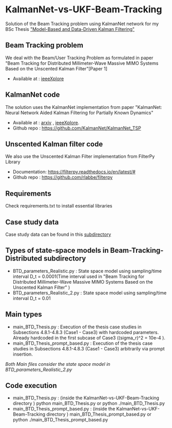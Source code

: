 # KalmanNet-vs-UKF-Beam-Tracking
Solution of the Beam Tracking problem using KalmanNet network for my BSc Thesis ["Model-Based and Data-Driven Kalman Filtering"]([https://pergamos.lib.uoa.gr/uoa/dl/frontend/en/browse/3422075](https://pergamos.lib.uoa.gr/en/item/uoadl:3422075))
## Beam Tracking problem
We deal with the Beam/User Tracking Problem as formulated in paper "Beam Tracking for Distributed Millimeter-Wave Massive MIMO Systems
Based on the Unscented Kalman Filter"[Paper 1]
* Available at : [ieeeXplore](https://ieeexplore.ieee.org/document/9672140)
## KalmanNet code
The solution uses the KalmanNet implementation from paper "KalmanNet: Neural Network Aided Kalman Filtering for Partially Known Dynamics" 
* Available at : [arxiv](https://arxiv.org/abs/2107.10043)  ,  [ieeeXplore](https://ieeexplore.ieee.org/document/9733186).
* Github repo : https://github.com/KalmanNet/KalmanNet_TSP
## Unscented Kalman filter code
We also use the Unscented Kalman Filter implementation from FilterPy Library
* Documentation: https://filterpy.readthedocs.io/en/latest/#
* Github repo : https://github.com/rlabbe/filterpy
## Requirements 
Check requirements.txt to install essential libraries
## Case study data 
Case study data can be found in this [subdirectory](https://github.com/UlysseasKarachalios/KalmanNet-vs-UKF-Beam-Tracking/tree/main/Simulations/Beam_Tracking_Distributed)
## Types of state-space models in Beam-Tracking-Distributed subdirectory
* BTD_parameters_Realistic.py : State space model using sampling/time interval D_t = 0.0001(Time interval used in "Beam Tracking for Distributed Millimeter-Wave Massive MIMO Systems Based on the Unscented Kalman Filter" )
* BTD_parameters_Realistic_2.py : State space model using sampling/time interval D_t = 0.01
## Main types 
* main_BTD_Thesis.py : Execution of the thesis case studies in Subsections 4.8.1-4.8.3 (Case1 - Case3) with hardcoded parameters. Already hardcoded in the first subcase of Case3 ((sigma_r)^2 = 10e-4 ).
* main_BTD_Thesis_prompt_based.py : Execution of the thesis case studies in Subsections 4.8.1-4.8.3 (Case1 - Case3) arbitrarily via prompt insertion.
  
_Both Main files consider the state space model in BTD_parameters_Realistic_2.py_
## Code execution
* main_BTD_Thesis.py : (inside the KalmanNet-vs-UKF-Beam-Tracking directory ) python main_BTD_Thesis.py or python ./main_BTD_Thesis.py
* main_BTD_Thesis_prompt_based.py : (inside the KalmanNet-vs-UKF-Beam-Tracking directory ) main_BTD_Thesis_prompt_based.py or python ./main_BTD_Thesis_prompt_based.py



